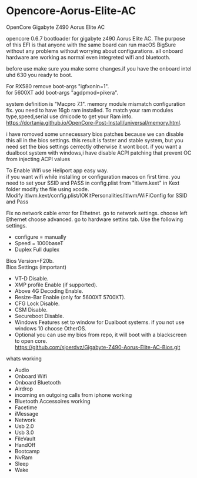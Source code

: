# Opencore-Aorus-Elite-AC
OpenCore Gigabyte Z490 Aorus Elite AC

opencore 0.6.7 bootloader for gigabyte z490 Aorus Elite AC.
The purpose of this EFI is that anyone with the same board can run macOS BigSure without any problems without worrying about configurations.
all onboard hardware are working as normal even integreted wifi and bluetooth.

before use make sure you make some changes.if you have the onboard intel uhd 630 you ready to boot.

For RX580 remove boot-args "igfxonln=1".  
for 5600XT add boot-args "agdpmod=pikera".  

system definition is "Macpro 7.1". 
memory module mismatch configuration fix. you need to have 16gb ram installed.
To match your ram modules type,speed,serial use dmicode to get your Ram info.
https://dortania.github.io/OpenCore-Post-Install/universal/memory.html. 

i have romoved some unnecessary bios patches because we can disable this all in the bios settings. 
this result is faster and stable system, but you need set the bios settings cerrectly otherwise it wont boot.
if you want a dualboot system with windows,i have disable ACPI patching that prevent OC from injecting ACPI values 

To Enable Wifi use Heliport app easy way.                      
if you want wifi while installing or configuration macos on first time. you need to set your SSID and PASS in config.plist from "itlwm.kext" in Kext folder modify the file using xcode.    
Modify itlwm.kext/config.plist/IOKitPersonalities/itlwm/WiFiConfig for SSID and Pass

Fix no network cable error for Ethetnet. 
  go to network settings. choose left Ethernet choose advanced.
  go to hardware settins tab. 
  Use the following settings.  
 * configure = manually
 * Speed = 1000baseT
 * Duplex Full duplex 
 
Bios Version=F20b.  
Bios Settings (important)  
 * VT-D Disable.       
 * XMP profile Enable (if supported).    
 * Above 4G Decoding Enable.  
 * Resize-Bar Enable (only for 5600XT 5700XT).  
 * CFG Lock Disable.  
 * CSM Disable.   
 * Secureboot Disable.  
 * Windows Features set to window for Dualboot systems. if you not use windows 10 choose OtherOS.  
 * Optional you can use my bios from repo, it will boot with a blackscreen to open core.   
                https://github.com/sjoerdvz/Gigabyte-Z490-Aorus-Elite-AC-Bios.git

whats working 
* Audio
* Onboard Wifi 
* Onboard Bluetooth
* Airdrop
* incoming en outgoing calls from iphone working
* Bluetooth Accessoires working
* Facetime
* iMessage
* Network
* Usb 2.0
* Usb 3.0
* FileVault
* HandOff
* Bootcamp
* NvRam
* Sleep
* Wake



